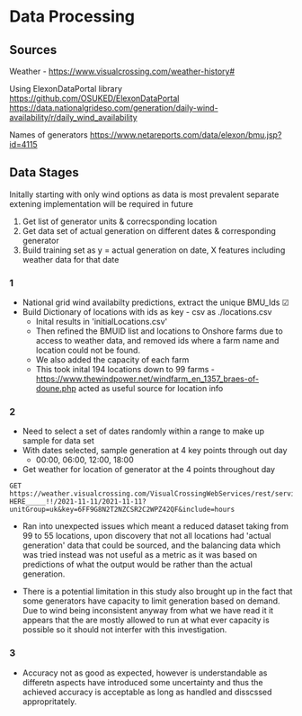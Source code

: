 # Data Processing

## Sources

Weather - https://www.visualcrossing.com/weather-history#

Using ElexonDataPortal library https://github.com/OSUKED/ElexonDataPortal
https://data.nationalgrideso.com/generation/daily-wind-availability/r/daily_wind_availability

Names of generators https://www.netareports.com/data/elexon/bmu.jsp?id=4115

## Data Stages

Initally starting with only wind options as data is most prevalent separate extening implementation will be required in future

1. Get list of generator units & correcsponding location
2. Get data set of actual generation on different dates & corresponding generator
3. Build training set as y = actual generation on date, X features including weather data for that date

### 1

- National grid wind availabilty predictions, extract the unique BMU_Ids &#9745;
- Build Dictionary of locations with ids as key - csv as ./locations.csv
    - Inital results in 'initialLocations.csv'
    - Then refined the BMUID list and locations to Onshore farms due to access to weather data, and removed ids where a farm name and location could not be found.
    - We also added the capacity of each farm
    - This took inital 194 locations down to 99 farms
    -https://www.thewindpower.net/windfarm_en_1357_braes-of-doune.php acted as useful source for location info


### 2

- Need to select a set of dates randomly within a range to make up sample for data set
- With dates selected, sample generation at 4 key points through out day
    - 00:00, 06:00, 12:00, 18:00
- Get weather for location of generator at the 4 points throughout day
```HTTPRequest
GET https://weather.visualcrossing.com/VisualCrossingWebServices/rest/services/timeline/!!_____LOCATION HERE_____!!/2021-11-11/2021-11-11?unitGroup=uk&key=6FF9G8N2T2NZCSR2C2WPZ42QF&include=hours
```

- Ran into unexpected issues which meant a reduced dataset taking from 99 to 55 locations, upon discovery that not all locations had 'actual generation' data that could be sourced, and the balancing data which was tried instead was not useful as a metric as it was based on predictions of what the output would be rather than the actual generation.

- There is a potential limitation in this study also brought up in the fact that some generators have capacity to limit generation based on demand. Due to wind being inconsistent anyway from what we have read it it appears that the are mostly allowed to run at what ever capacity is possible so it should not interfer with this investigation.

### 3

- Accuracy not as good as expected, however is understandable as differetn aspects have introduced some uncertainty and thus the achieved accuracy is acceptable as long as handled and disscssed appropritately.